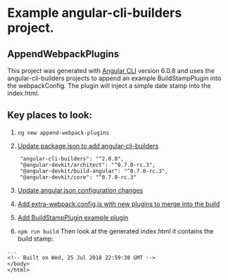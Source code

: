 
# Example angular-cli-builders project.

## AppendWebpackPlugins

This project was generated with [Angular CLI](https://github.com/angular/angular-cli) version 6.0.8 and uses the angular-cli-builders projects to append an example BuildStampPlugin into the webpackConfig. The plugin will inject
a simple date stamp into the index.html.

## Key places to look:
1. `ng new append-webpack-plugins`

2. [Update package.json to add angular-cli-builders](package.json#L46)
```
    "angular-cli-builders": "^2.0.0",
    "@angular-devkit/architect": "^0.7.0-rc.3",
    "@angular-devkit/build-angular": "^0.7.0-rc.3",
    "@angular-devkit/core": "^0.7.0-rc.3"
```

3. [Update angular.json configuration changes](angular.json#L14)

4. [Add extra-webpack.config.js with new plugins to merge into the build](extra-webpack.config.js)

5. [Add BuildStampPlugin example plugin](build/BuildStampPlugin.js)

6. `npm run build` Then look at the generated index.html it contains the build stamp:

```
...
<!-- Built on Wed, 25 Jul 2018 22:59:38 GMT -->
</body>
</html>
```
